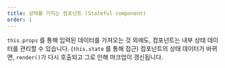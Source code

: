 ```yaml
---
title: 상태를 가지는 컴포넌트 (Stateful component)
order: 1
---
```


`this.props` 를 통해 입력된 데이터를 가져오는 것 외에도, 컴포넌트는 내부 상태 데이터를 관리할 수 있습니다. (`this.state` 를 통해 접근) 컴포넌트의 상태 데이터가 바뀌면, `render()`가 다시 호출되고 그로 인해 마크업이 갱신됩니다.